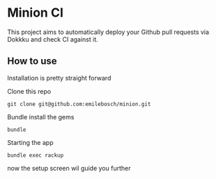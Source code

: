 # Minion CI

This project aims to automatically deploy your Github pull requests via Dokkku and check CI against it.

## How to use

Installation is pretty straight forward

Clone this repo

```
git clone git@github.com:emilebosch/minion.git
```

Bundle install the gems

```
bundle
```

Starting the app

```
bundle exec rackup
```

now the setup screen wil guide you further
